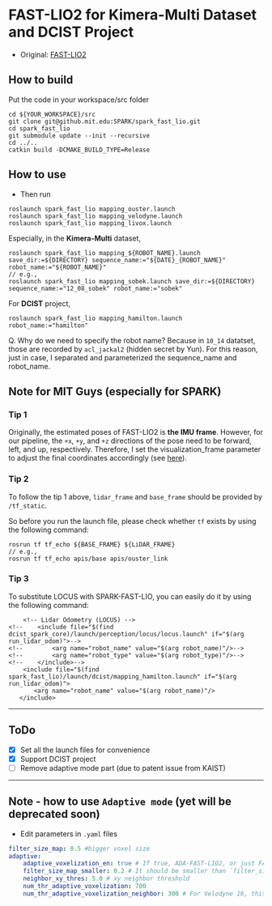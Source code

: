 # FAST-LIO2 for Kimera-Multi Dataset and DCIST Project

+ Original: [FAST-LIO2](https://github.com/hku-mars/FAST_LIO)


## How to build


Put the code in your workspace/src folder

```shell
cd ${YOUR_WORKSPACE}/src
git clone git@github.mit.edu:SPARK/spark_fast_lio.git
cd spark_fast_lio
git submodule update --init --recursive
cd ../..
catkin build -DCMAKE_BUILD_TYPE=Release
```

## How to use

+ Then run

```shell
roslaunch spark_fast_lio mapping_ouster.launch
roslaunch spark_fast_lio mapping_velodyne.launch
roslaunch spark_fast_lio mapping_livox.launch
```

Especially, in the **Kimera-Multi** dataset,

```
roslaunch spark_fast_lio mapping_${ROBOT_NAME}.launch save_dir:=${DIRECTORY} sequence_name:="${DATE}_{ROBOT_NAME}" robot_name:="${ROBOT_NAME}" 
// e.g.,
roslaunch spark_fast_lio mapping_sobek.launch save_dir:=${DIRECTORY} sequence_name:="12_08_sobek" robot_name:="sobek" 
```

For **DCIST** project,

```
roslaunch spark_fast_lio mapping_hamilton.launch robot_name:="hamilton" 
```

Q. Why do we need to specify the robot name?
Because in `10_14` datatset, those are recorded by `acl_jackal2` (hidden secret by Yun). 
For this reason, just in case, I separated and parameterized the sequence_name and robot_name.

## Note for MIT Guys (especially for SPARK)

### Tip 1

Originally, the estimated poses of FAST-LIO2 is **the IMU frame**.
However, for our pipeline, the `+x`, `+y`, and `+z` directions of the pose need to be forward, left, and up, respectively.
Therefore, I set the visualization_frame parameter to adjust the final coordinates accordingly (see [here](https://github.mit.edu/SPARK/spark_fast_lio/blob/6cdcb73f88003dbc27db9e365bc49f6c5d6e3f10/ada_lio/config/dcist/hamilton.yaml#L11)).

### Tip 2

To follow the tip 1 above, `lidar_frame` and `base_frame` should be provided by `/tf_static`.

So before you run the launch file, please check whether `tf` exists by using the following command:

```
rosrun tf tf_echo ${BASE_FRAME} ${LiDAR_FRAME}
// e.g.,
rosrun tf tf_echo apis/base apis/ouster_link
```

### Tip 3

To substitute LOCUS with SPARK-FAST-LIO, you can easily do it by using the following command:

```
    <!-- Lidar Odometry (LOCUS) -->
<!--    <include file="$(find dcist_spark_core)/launch/perception/locus/locus.launch" if="$(arg run_lidar_odom)">-->
<!--        <arg name="robot_name" value="$(arg robot_name)"/>-->
<!--        <arg name="robot_type" value="$(arg robot_type)"/>-->
<!--    </include>-->
    <include file="$(find spark_fast_lio)/launch/dcist/mapping_hamilton.launch" if="$(arg run_lidar_odom)">
       <arg name="robot_name" value="$(arg robot_name)"/>
   </include>
```

---

## ToDo 

- [X] Set all the launch files for convenience
- [X] Support DCIST project
- [ ] Remove adaptive mode part (due to patent issue from KAIST)

---

## Note - how to use `Adaptive mode` (yet will be deprecated soon)

+ Edit parameters in `.yaml` files

```yaml
filter_size_map: 0.5 #bigger voxel size
adaptive:
    adaptive_voxelization_en: true # If true, ADA-FAST-LIO2, or just FAST-LIO2
    filter_size_map_smaller: 0.2 # It should be smaller than `filter_size_map`
    neighbor_xy_thres: 5.0 # xy neighbor threshold
    num_thr_adaptive_voxelization: 700
    num_thr_adaptive_voxelization_neighbor: 300 # For Velodyne 16, this method is not applicable
```

